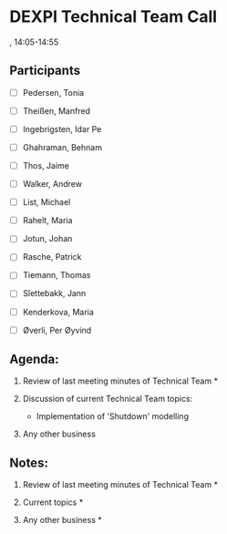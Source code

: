 # DEXPI Technical Team Call
<date>, 14:05-14:55

## Participants 
- [ ] Pedersen, Tonia 
- [ ] Theißen, Manfred 
- [ ] Ingebrigsten, Idar Pe 
- [ ] Ghahraman, Behnam 
- [ ] Thos, Jaime 
- [ ] Walker, Andrew
- [ ] List, Michael
- [ ] Rahelt, Maria
- [ ] Jotun, Johan
- [ ] Rasche, Patrick
- [ ] Tiemann, Thomas
- [ ] Slettebakk, Jann
- [ ] Kenderkova, Maria
- [ ] Øverli, Per Øyvind


## Agenda:
1. Review of last meeting minutes of Technical Team
    * 

2. Discussion of current Technical Team topics: 
    * Implementation of 'Shutdown' modelling

3. Any other business

## Notes:
1. Review of last meeting minutes of Technical Team
    * 
	
2. Current topics
    * 
	    
3. Any other business
    * 
